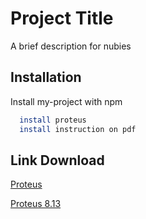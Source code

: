 
# Project Title

A brief description for nubies


## Installation

Install my-project with npm

```bash
  install proteus
  install instruction on pdf
```
    
## Link Download

[Proteus](https://drive.google.com/file/d/1lHIzIC5Fk7iOeShCLpSBzchyDhiMd3hE/view?usp=sharing)

[Proteus 8.13](https://drive.google.com/drive/folders/1rCxoCqR4TtPVbgqSM-goEfP6iKNbpT2t?usp=sharing)


